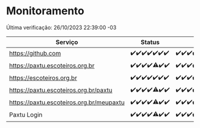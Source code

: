 # Monitoramento

Última verificação: 26/10/2023 22:39:00 -03

|Serviço|Status|Últimas 24h|
|---|---|---|
|https://github.com|<span title="2023-10-20: OK=24">✔️</span><span title="2023-10-21: OK=24">✔️</span><span title="2023-10-22: OK=24">✔️</span><span title="2023-10-23: OK=24">✔️</span><span title="2023-10-24: OK=24">✔️</span><span title="2023-10-25: OK=24">✔️</span><span title="2023-10-26: OK=1">✔️</span>|<span title="25/10/2023 22:39:00 -03 : 200">✔️</span><span title="25/10/2023 23:13:00 -03 : 200">✔️</span><span title="26/10/2023 00:06:00 -03 : 200">✔️</span><span title="26/10/2023 01:07:00 -03 : 200">✔️</span><span title="26/10/2023 02:05:00 -03 : 200">✔️</span><span title="26/10/2023 03:08:00 -03 : 200">✔️</span><span title="26/10/2023 04:04:00 -03 : 200">✔️</span><span title="26/10/2023 05:07:00 -03 : 200">✔️</span><span title="26/10/2023 06:05:00 -03 : 200">✔️</span><span title="26/10/2023 07:06:00 -03 : 200">✔️</span><span title="26/10/2023 08:03:00 -03 : 200">✔️</span><span title="26/10/2023 09:10:00 -03 : 200">✔️</span><span title="26/10/2023 10:08:00 -03 : 200">✔️</span><span title="26/10/2023 11:04:00 -03 : 200">✔️</span><span title="26/10/2023 12:05:00 -03 : 200">✔️</span><span title="26/10/2023 13:07:00 -03 : 200">✔️</span><span title="26/10/2023 14:04:00 -03 : 200">✔️</span><span title="26/10/2023 15:07:00 -03 : 200">✔️</span><span title="26/10/2023 16:03:00 -03 : 200">✔️</span><span title="26/10/2023 17:06:00 -03 : 200">✔️</span><span title="26/10/2023 18:04:00 -03 : 200">✔️</span><span title="26/10/2023 19:03:00 -03 : 200">✔️</span><span title="26/10/2023 20:05:00 -03 : 200">✔️</span><span title="26/10/2023 21:28:00 -03 : 200">✔️</span><span title="26/10/2023 22:39:00 -03 : 200">✔️</span>|
|https://paxtu.escoteiros.org.br|<span title="2023-10-20: OK=24">✔️</span><span title="2023-10-21: OK=24">✔️</span><span title="2023-10-22: OK=24">✔️</span><span title="2023-10-23: OK=24">✔️</span><span title="2023-10-24: OK=17, Falhas=7">⚠️</span><span title="2023-10-25: OK=24">✔️</span><span title="2023-10-26: OK=1">✔️</span>|<span title="25/10/2023 22:39:00 -03 : 200">✔️</span><span title="25/10/2023 23:13:00 -03 : 200">✔️</span><span title="26/10/2023 00:06:00 -03 : 200">✔️</span><span title="26/10/2023 01:07:00 -03 : 200">✔️</span><span title="26/10/2023 02:05:00 -03 : 200">✔️</span><span title="26/10/2023 03:08:00 -03 : 200">✔️</span><span title="26/10/2023 04:04:00 -03 : 200">✔️</span><span title="26/10/2023 05:07:00 -03 : 200">✔️</span><span title="26/10/2023 06:05:00 -03 : 200">✔️</span><span title="26/10/2023 07:06:00 -03 : 200">✔️</span><span title="26/10/2023 08:03:00 -03 : 200">✔️</span><span title="26/10/2023 09:10:00 -03 : 200">✔️</span><span title="26/10/2023 10:08:00 -03 : 200">✔️</span><span title="26/10/2023 11:04:00 -03 : 200">✔️</span><span title="26/10/2023 12:05:00 -03 : 200">✔️</span><span title="26/10/2023 13:07:00 -03 : 200">✔️</span><span title="26/10/2023 14:04:00 -03 : 200">✔️</span><span title="26/10/2023 15:07:00 -03 : 200">✔️</span><span title="26/10/2023 16:03:00 -03 : 200">✔️</span><span title="26/10/2023 17:06:00 -03 : 200">✔️</span><span title="26/10/2023 18:04:00 -03 : 200">✔️</span><span title="26/10/2023 19:03:00 -03 : 200">✔️</span><span title="26/10/2023 20:05:00 -03 : 200">✔️</span><span title="26/10/2023 21:28:00 -03 : 200">✔️</span><span title="26/10/2023 22:39:00 -03 : 200">✔️</span>|
|https://escoteiros.org.br|<span title="2023-10-20: OK=24">✔️</span><span title="2023-10-21: OK=24">✔️</span><span title="2023-10-22: OK=24">✔️</span><span title="2023-10-23: OK=24">✔️</span><span title="2023-10-24: OK=24">✔️</span><span title="2023-10-25: OK=24">✔️</span><span title="2023-10-26: OK=1">✔️</span>|<span title="25/10/2023 22:39:00 -03 : 200">✔️</span><span title="25/10/2023 23:13:00 -03 : 200">✔️</span><span title="26/10/2023 00:06:00 -03 : 200">✔️</span><span title="26/10/2023 01:07:00 -03 : 200">✔️</span><span title="26/10/2023 02:05:00 -03 : 200">✔️</span><span title="26/10/2023 03:08:00 -03 : 200">✔️</span><span title="26/10/2023 04:04:00 -03 : 200">✔️</span><span title="26/10/2023 05:07:00 -03 : 200">✔️</span><span title="26/10/2023 06:05:00 -03 : 200">✔️</span><span title="26/10/2023 07:06:00 -03 : 200">✔️</span><span title="26/10/2023 08:03:00 -03 : 200">✔️</span><span title="26/10/2023 09:10:00 -03 : 200">✔️</span><span title="26/10/2023 10:08:00 -03 : 200">✔️</span><span title="26/10/2023 11:04:00 -03 : 200">✔️</span><span title="26/10/2023 12:05:00 -03 : 200">✔️</span><span title="26/10/2023 13:07:00 -03 : 200">✔️</span><span title="26/10/2023 14:04:00 -03 : 200">✔️</span><span title="26/10/2023 15:07:00 -03 : 200">✔️</span><span title="26/10/2023 16:03:00 -03 : 200">✔️</span><span title="26/10/2023 17:06:00 -03 : 200">✔️</span><span title="26/10/2023 18:04:00 -03 : 200">✔️</span><span title="26/10/2023 19:03:00 -03 : 200">✔️</span><span title="26/10/2023 20:05:00 -03 : 200">✔️</span><span title="26/10/2023 21:28:00 -03 : 200">✔️</span><span title="26/10/2023 22:39:00 -03 : 200">✔️</span>|
|https://paxtu.escoteiros.org.br/paxtu|<span title="2023-10-20: OK=24">✔️</span><span title="2023-10-21: OK=24">✔️</span><span title="2023-10-22: OK=24">✔️</span><span title="2023-10-23: OK=24">✔️</span><span title="2023-10-24: OK=17, Falhas=7">⚠️</span><span title="2023-10-25: OK=24">✔️</span><span title="2023-10-26: OK=1">✔️</span>|<span title="25/10/2023 22:39:00 -03 : 200">✔️</span><span title="25/10/2023 23:13:00 -03 : 200">✔️</span><span title="26/10/2023 00:06:00 -03 : 200">✔️</span><span title="26/10/2023 01:07:00 -03 : 200">✔️</span><span title="26/10/2023 02:05:00 -03 : 200">✔️</span><span title="26/10/2023 03:08:00 -03 : 200">✔️</span><span title="26/10/2023 04:04:00 -03 : 200">✔️</span><span title="26/10/2023 05:08:00 -03 : 200">✔️</span><span title="26/10/2023 06:05:00 -03 : 200">✔️</span><span title="26/10/2023 07:06:00 -03 : 200">✔️</span><span title="26/10/2023 08:03:00 -03 : 200">✔️</span><span title="26/10/2023 09:10:00 -03 : 200">✔️</span><span title="26/10/2023 10:08:00 -03 : 200">✔️</span><span title="26/10/2023 11:04:00 -03 : 200">✔️</span><span title="26/10/2023 12:05:00 -03 : 200">✔️</span><span title="26/10/2023 13:07:00 -03 : 200">✔️</span><span title="26/10/2023 14:04:00 -03 : 200">✔️</span><span title="26/10/2023 15:07:00 -03 : 200">✔️</span><span title="26/10/2023 16:03:00 -03 : 200">✔️</span><span title="26/10/2023 17:06:00 -03 : 200">✔️</span><span title="26/10/2023 18:04:00 -03 : 200">✔️</span><span title="26/10/2023 19:03:00 -03 : 200">✔️</span><span title="26/10/2023 20:05:00 -03 : 200">✔️</span><span title="26/10/2023 21:28:00 -03 : 200">✔️</span><span title="26/10/2023 22:39:00 -03 : 200">✔️</span>|
|https://paxtu.escoteiros.org.br/meupaxtu|<span title="2023-10-20: OK=24">✔️</span><span title="2023-10-21: OK=24">✔️</span><span title="2023-10-22: OK=24">✔️</span><span title="2023-10-23: OK=24">✔️</span><span title="2023-10-24: OK=17, Falhas=7">⚠️</span><span title="2023-10-25: OK=24">✔️</span><span title="2023-10-26: OK=1">✔️</span>|<span title="25/10/2023 22:39:00 -03 : 200">✔️</span><span title="25/10/2023 23:13:00 -03 : 200">✔️</span><span title="26/10/2023 00:06:00 -03 : 200">✔️</span><span title="26/10/2023 01:07:00 -03 : 200">✔️</span><span title="26/10/2023 02:05:00 -03 : 200">✔️</span><span title="26/10/2023 03:08:00 -03 : 200">✔️</span><span title="26/10/2023 04:04:00 -03 : 200">✔️</span><span title="26/10/2023 05:08:00 -03 : 200">✔️</span><span title="26/10/2023 06:05:00 -03 : 200">✔️</span><span title="26/10/2023 07:06:00 -03 : 200">✔️</span><span title="26/10/2023 08:03:00 -03 : 200">✔️</span><span title="26/10/2023 09:10:00 -03 : 200">✔️</span><span title="26/10/2023 10:08:00 -03 : 200">✔️</span><span title="26/10/2023 11:04:00 -03 : 200">✔️</span><span title="26/10/2023 12:05:00 -03 : 200">✔️</span><span title="26/10/2023 13:07:00 -03 : 200">✔️</span><span title="26/10/2023 14:04:00 -03 : 200">✔️</span><span title="26/10/2023 15:07:00 -03 : 200">✔️</span><span title="26/10/2023 16:03:00 -03 : 200">✔️</span><span title="26/10/2023 17:06:00 -03 : 200">✔️</span><span title="26/10/2023 18:04:00 -03 : 200">✔️</span><span title="26/10/2023 19:03:00 -03 : 200">✔️</span><span title="26/10/2023 20:05:00 -03 : 200">✔️</span><span title="26/10/2023 21:28:00 -03 : 200">✔️</span><span title="26/10/2023 22:39:00 -03 : 200">✔️</span>|
|Paxtu Login|<span title="2023-10-20: OK=24">✔️</span><span title="2023-10-21: OK=24">✔️</span><span title="2023-10-22: OK=24">✔️</span><span title="2023-10-23: OK=24">✔️</span><span title="2023-10-24: OK=17, Falhas=7">⚠️</span><span title="2023-10-25: OK=24">✔️</span><span title="2023-10-26: OK=1">✔️</span>|<span title="25/10/2023 22:39:00 -03 : 200">✔️</span><span title="25/10/2023 23:13:00 -03 : 200">✔️</span><span title="26/10/2023 00:06:00 -03 : 200">✔️</span><span title="26/10/2023 01:07:00 -03 : 200">✔️</span><span title="26/10/2023 02:05:00 -03 : 200">✔️</span><span title="26/10/2023 03:08:00 -03 : 200">✔️</span><span title="26/10/2023 04:04:00 -03 : 200">✔️</span><span title="26/10/2023 05:08:00 -03 : 200">✔️</span><span title="26/10/2023 06:05:00 -03 : 200">✔️</span><span title="26/10/2023 07:06:00 -03 : 200">✔️</span><span title="26/10/2023 08:03:00 -03 : 200">✔️</span><span title="26/10/2023 09:10:00 -03 : 200">✔️</span><span title="26/10/2023 10:08:00 -03 : 200">✔️</span><span title="26/10/2023 11:04:00 -03 : 200">✔️</span><span title="26/10/2023 12:05:00 -03 : 200">✔️</span><span title="26/10/2023 13:07:00 -03 : 200">✔️</span><span title="26/10/2023 14:04:00 -03 : 200">✔️</span><span title="26/10/2023 15:07:00 -03 : 200">✔️</span><span title="26/10/2023 16:03:00 -03 : 200">✔️</span><span title="26/10/2023 17:06:00 -03 : 200">✔️</span><span title="26/10/2023 18:04:00 -03 : 200">✔️</span><span title="26/10/2023 19:03:00 -03 : 200">✔️</span><span title="26/10/2023 20:05:00 -03 : 200">✔️</span><span title="26/10/2023 21:28:00 -03 : 200">✔️</span><span title="26/10/2023 22:39:00 -03 : 200">✔️</span>|
